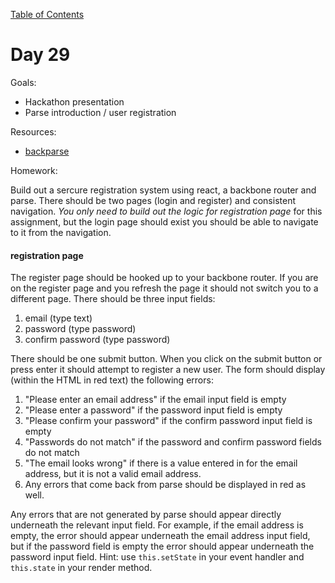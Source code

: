 [Table of Contents](/README.md)

# Day 29

Goals:
* Hackathon presentation
* Parse introduction / user registration

Resources:
* [backparse](https://github.com/alarner/backparse)

Homework:

Build out a sercure registration system using react, a backbone router and parse. There should be two pages (login and register) and consistent navigation. *You only need to build out the logic for registration page* for this assignment, but the login page should exist you should be able to navigate to it from the navigation.

#### registration page

The register page should be hooked up to your backbone router. If you are on the register page and you refresh the page it should not switch you to a different page. There should be three input fields:

1. email (type text)
1. password (type password)
1. confirm password (type password)

There should be one submit button. When you click on the submit button or press enter it should attempt to register a new user. The form should display (within the HTML in red text) the following errors:

1. "Please enter an email address" if the email input field is empty
1. "Please enter a password" if the password input field is empty
1. "Please confirm your password" if the confirm password input field is empty
1. "Passwords do not match" if the password and confirm password fields do not match
1. "The email looks wrong" if there is a value entered in for the email address, but it is not a valid email address.
1. Any errors that come back from parse should be displayed in red as well.

Any errors that are not generated by parse should appear directly underneath the relevant input field. For example, if the email address is empty, the error should appear underneath the email address input field, but if the password field is empty the error should appear underneath the password input field. Hint: use `this.setState` in your event handler and `this.state` in your render method.

